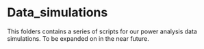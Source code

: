 # Data_simulations

This folders contains a series of scripts for our power analysis data simulations. To be expanded on in the near future. 
